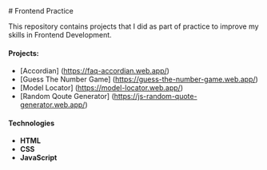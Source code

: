 <base target="_blank">
# Frontend Practice

This repository contains projects that I did as part of practice to improve my skills in Frontend Development.

#### Projects:

- [Accordian]
(https://faq-accordian.web.app/)
- [Guess The Number Game]
(https://guess-the-number-game.web.app/)
- [Model Locator]
(https://model-locator.web.app/)
- [Random Qoute Generator]
(https://js-random-quote-generator.web.app/)


#### Technologies

- **HTML**
- **CSS**
- **JavaScript**
